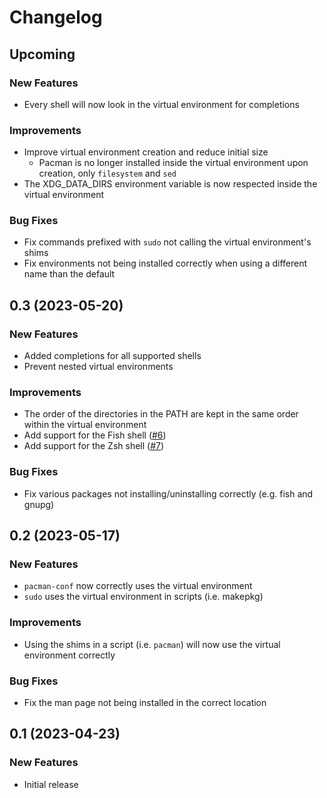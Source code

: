# Changelog

## Upcoming

### New Features
- Every shell will now look in the virtual environment for completions

### Improvements
- Improve virtual environment creation and reduce initial size
    - Pacman is no longer installed inside the virtual environment upon creation,
    only `filesystem` and `sed`
- The XDG_DATA_DIRS environment variable is now respected inside the virtual environment

### Bug Fixes
- Fix commands prefixed with `sudo` not calling the virtual environment's shims
- Fix environments not being installed correctly when using a different name than the default


## 0.3 (2023-05-20)

### New Features
- Added completions for all supported shells
- Prevent nested virtual environments

### Improvements
- The order of the directories in the PATH are kept in the same order within the virtual environment
- Add support for the Fish shell ([#6](https://github.com/jdholtz/pacman-venv/pull/6))
- Add support for the Zsh shell ([#7](https://github.com/jdholtz/pacman-venv/pull/7))

### Bug Fixes
- Fix various packages not installing/uninstalling correctly (e.g. fish and gnupg)


## 0.2 (2023-05-17)

### New Features
- `pacman-conf` now correctly uses the virtual environment
- `sudo` uses the virtual environment in scripts (i.e. makepkg)

### Improvements
- Using the shims in a script (i.e. `pacman`) will now use the virtual environment correctly

### Bug Fixes
- Fix the man page not being installed in the correct location


## 0.1 (2023-04-23)

### New Features
- Initial release

